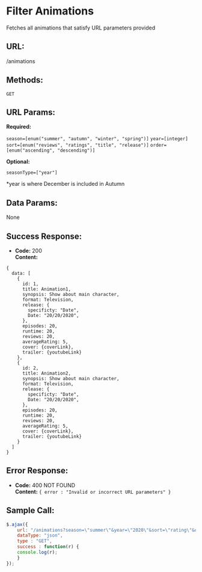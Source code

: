 # Filter Animations

  Fetches all animations that satisfy URL parameters provided
  
## URL:

  /animations

## Methods:

  `GET`
  
## URL Params:

  **Required:**

  `season=[enum("summer", "autumn", "winter", "spring")]`
  `year=[integer]`
  `sort=[enum("reviews", "ratings", "title", "release")]`
  `order=[enum("ascending", "descending")]`

   **Optional:**

  `seasonType=["year"]`
  
  *year is where December is included in Autumn

## Data Params:

  None

## Success Response:

  * **Code:** 200 <br />
  **Content:** 
  ```
  { 
    data: [
      {
        id: 1,
        title: Animation1,
        synopsis: Show about main character,
        format: Television,
        release: {
          specificty: "Date",
          Date: "20/20/2020",
        },
        episodes: 20,
        runtime: 20,
        reviews: 20,
        averageRating: 5,
        cover: {coverLink},
        trailer: {youtubeLink}
      },
      {
        id: 2,
        title: Animation2,
        synopsis: Show about main character,
        format: Television,
        release: {
          specificty: "Date",
          Date: "20/20/2020",
        },
        episodes: 20,
        runtime: 20,
        reviews: 20,
        averageRating: 5,
        cover: {coverLink},
        trailer: {youtubeLink}
      }
    ]
  }
  ```
 
## Error Response:

  * **Code:** 400 NOT FOUND <br />
  **Content:** `{ error : "Invalid or incorrect URL parameters" }`


## Sample Call:

  ```javascript
  $.ajax({
      url: "/animations?season=\"summer\"&year=\"2020\"&sort=\"rating\"&order=\"ascending\"",
      dataType: "json",
      type : "GET",
      success : function(r) {
      console.log(r);
      }
  });
